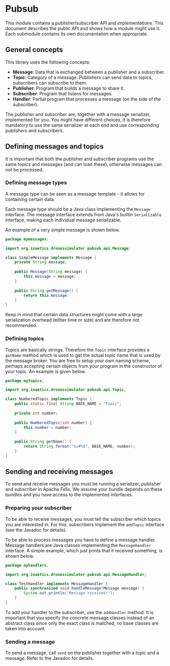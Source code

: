 # Pubsub

This module contains a publisher/subscriber API and implementations.
This document describes the public API and shows how a module might use it.
Each submodule contains its own documentation when appropriate.

## General concepts

This library uses the following concepts:

- **Message**: Data that is exchanged between a publisher and a subscriber.
- **Topic**: Category of a message. Publishers can send data to topics, subscribers can subscribe to them.
- **Publisher**: Program that builds a message to share it.
- **Subscriber**: Program that listens for messages.
- **Handler**: Partial program that processes a message (on the side of the subscriber).

The publisher and subscriber are, together with a message serializer, implemented for you.
You might have different choices, it is therefore mandatory to use the same serializer at each end and use corresponding publishers and subscribers.

## Defining messages and topics

It is important that both the publisher and subscriber programs use the same topics and messages (and can load these), otherwise messages can not be processed.

### Defining message types

A message type can be seen as a message template - it allows for containing certain data.

Each message type should be a Java class implementing the `Message` interface.
The message interface extends from Java's builtin `Serializable` interface, making each individual message serializable.

An example of a very simple message is shown below.

```java
package mymessages;

import org.inaetics.dronessimulator.pubsub.api.Message;

class SimpleMessage implements Message {
    private String message;
    
    public Message(String message) {
        this.message = message;
    }
    
    public String getMessage() {
        return this.message;
    }
}
```

Keep in mind that certain data structures might come with a large serialization overhead (either time or size) and are therefore not recommended.

### Defining topics

Topics are basically strings.
Therefore the `Topic` interface provides a `getName` method which is used to get the actual topic name that is used by the message broker.
You are free to setup your own naming scheme, perhaps accepting certain objects from your program in the constructor of your topic.
An example is given below.

```java
package mytopics;

import org.inaetics.dronessimulator.pubsub.api.Topic;

class NumberedTopic implements Topic {
    public static final String BASE_NAME = "Topic";
    
    private int number;
    
    public NumberedTopic(int number) {
        this.number = number;
    }
    
    public String getName() {
        return String.format("%s#%d", BASE_NAME, number);
    }
}
```

## Sending and receiving messages

To send and receive messages you must be running a serializer, publisher and subscriber in Apache Felix.
We assume your bundle depends on these bundles and you have access to the implemented interfaces.

### Preparing your subscriber

To be able to receive messages, you must tell the subscriber which topics you are interested in.
For this, subscribers implement the `addTopic` interface (see the Javadoc for details).

To be able to process messages you have to define a message handler.
Message handlers are Java classes implementing the `MessageHandler` interface.
A simple example, which just prints that it received something, is shown below.

```java
package myhandlers;

import org.inaetics.dronessimulator.pubsub.api.MessageHandler;

class TestHandler implements MessageHandler {
    public synchronized void handleMessage(Message message) {
        System.out.println("Message received!");
    }
}
```

To add your handler to the subscriber, use the `addHandler` method.
It is important that you specify the concrete message classes instead of an abstract class since only the exact class is matched, no base classes are taken into account.

### Sending a message

To send a message, call `send` on the publisher together with a topic and a message.
Refer to the Javadoc for details.
